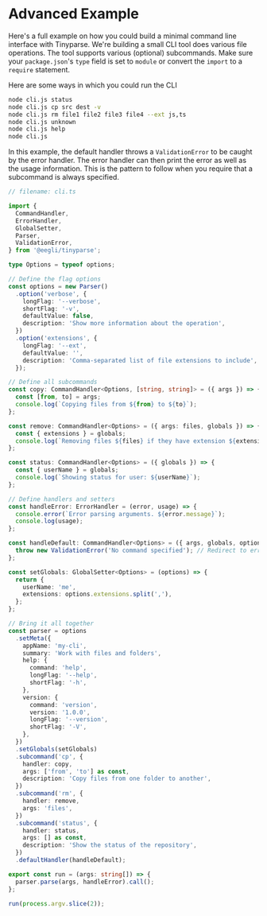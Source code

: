 # Advanced Example

Here's a full example on how you could build a minimal command line interface with Tinyparse. We're building a small CLI tool does various file operations. The tool supports various (optional) subcommands. Make sure your `package.json`'s `type` field is set to `module` or convert the `import` to a `require` statement.

Here are some ways in which you could run the CLI

```sh
node cli.js status
node cli.js cp src dest -v
node cli.js rm file1 file2 file3 file4 --ext js,ts
node cli.js unknown
node cli.js help
node cli.js
```

In this example, the default handler throws a `ValidationError` to be caught by the error handler. The error handler can then print the error as well as the usage information. This is the pattern to follow when you require that a subcommand is always specified.

```ts
// filename: cli.ts

import {
  CommandHandler,
  ErrorHandler,
  GlobalSetter,
  Parser,
  ValidationError,
} from '@eegli/tinyparse';

type Options = typeof options;

// Define the flag options
const options = new Parser()
  .option('verbose', {
    longFlag: '--verbose',
    shortFlag: '-v',
    defaultValue: false,
    description: 'Show more information about the operation',
  })
  .option('extensions', {
    longFlag: '--ext',
    defaultValue: '',
    description: 'Comma-separated list of file extensions to include',
  });

// Define all subcommands
const copy: CommandHandler<Options, [string, string]> = ({ args }) => {
  const [from, to] = args;
  console.log(`Copying files from ${from} to ${to}`);
};

const remove: CommandHandler<Options> = ({ args: files, globals }) => {
  const { extensions } = globals;
  console.log(`Removing files ${files} if they have extension ${extensions}`);
};

const status: CommandHandler<Options> = ({ globals }) => {
  const { userName } = globals;
  console.log(`Showing status for user: ${userName}`);
};

// Define handlers and setters
const handleError: ErrorHandler = (error, usage) => {
  console.error(`Error parsing arguments. ${error.message}`);
  console.log(usage);
};

const handleDefault: CommandHandler<Options> = ({ args, globals, options }) => {
  throw new ValidationError('No command specified'); // Redirect to error handler
};

const setGlobals: GlobalSetter<Options> = (options) => {
  return {
    userName: 'me',
    extensions: options.extensions.split(','),
  };
};

// Bring it all together
const parser = options
  .setMeta({
    appName: 'my-cli',
    summary: 'Work with files and folders',
    help: {
      command: 'help',
      longFlag: '--help',
      shortFlag: '-h',
    },
    version: {
      command: 'version',
      version: '1.0.0',
      longFlag: '--version',
      shortFlag: '-V',
    },
  })
  .setGlobals(setGlobals)
  .subcommand('cp', {
    handler: copy,
    args: ['from', 'to'] as const,
    description: 'Copy files from one folder to another',
  })
  .subcommand('rm', {
    handler: remove,
    args: 'files',
  })
  .subcommand('status', {
    handler: status,
    args: [] as const,
    description: 'Show the status of the repository',
  })
  .defaultHandler(handleDefault);

export const run = (args: string[]) => {
  parser.parse(args, handleError).call();
};

run(process.argv.slice(2));
```
